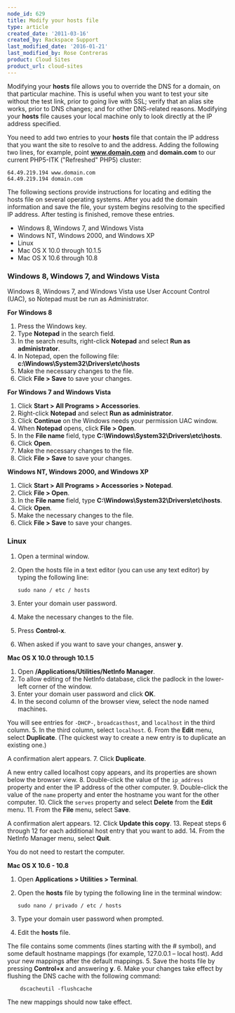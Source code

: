 ```yaml
---
node_id: 629
title: Modify your hosts file
type: article
created_date: '2011-03-16'
created_by: Rackspace Support
last_modified_date: '2016-01-21'
last_modified_by: Rose Contreras
product: Cloud Sites
product_url: cloud-sites
---
```


Modifying your **hosts** file allows you to override the DNS for a domain, on that particular machine. This is useful when you want to test your site without the test link, prior to going live with SSL; verify that an alias site works, prior to DNS changes; and for other DNS-related reasons. Modifying your **hosts** file causes your local machine only to look directly at the IP address specified.

You need to add two entries to your **hosts** file that contain the IP address that you want the site to resolve to and the address. Adding the following two lines, for example, point **www.domain.com** and **domain.com** to our current PHP5-ITK ("Refreshed" PHP5) cluster:

    64.49.219.194 www.domain.com
    64.49.219.194 domain.com

The following sections provide instructions for locating and editing the hosts file on several operating systems. After you add the domain information and save the file, your system begins resolving to the specified IP address. After testing is finished, remove these entries.

-   Windows 8, Windows 7, and Windows Vista
-   Windows NT, Windows 2000, and Windows XP
-   Linux
-   Mac OS X 10.0 through 10.1.5
-   Mac OS X 10.6 through 10.8

### Windows 8, Windows 7, and Windows Vista

Windows 8, Windows 7, and Windows Vista use User Account Control (UAC), so Notepad must be run as Administrator.

**For Windows 8**

1.  Press the Windows key.
2.  Type **Notepad** in the search field.
3.  In the search results, right-click **Notepad** and select **Run as administrator**.
4.  In Notepad, open the following file: **c:\Windows\System32\Drivers\etc\hosts**
5.  Make the necessary changes to the file.
6.  Click **File > Save** to save your changes.

**For Windows 7 and Windows Vista**

1.  Click **Start > All Programs > Accessories**.
2.  Right-click **Notepad** and select **Run as administrator**.
3.  Click **Continue** on the Windows needs your permission UAC window.
4.  When **Notepad** opens, click **File > Open**.
5.  In the **File name** field, type **C:\Windows\System32\Drivers\etc\hosts**.
6.  Click **Open**.
7.  Make the necessary changes to the file.
8.  Click **File > Save** to save your changes.

**Windows NT, Windows 2000, and Windows XP**

1.  Click **Start > All Programs > Accessories > Notepad**.
2.  Click **File > Open**.
3.  In the **File name** field, type **C:\Windows\System32\Drivers\etc\hosts**.
4.  Click **Open**.
5.  Make the necessary changes to the file.
6.  Click **File > Save** to save your changes.

### Linux

1.  Open a terminal window.
2.  Open the hosts file in a text editor (you can use any text editor) by typing the following line:

        sudo nano / etc / hosts

3.  Enter your domain user password.
4.  Make the necessary changes to the file.
5.  Press **Control-x**.
6.  When asked if you want to save your changes, answer **y**.


**Mac OS X 10.0 through 10.1.5**

1.  Open **/Applications/Utilities/NetInfo Manager**.
2.  To allow editing of the NetInfo database, click the padlock in the lower-left corner of the window.
3.  Enter your domain user password and click **OK**.
4.  In the second column of the browser view, select the node named machines.

  You will see entries for `-DHCP-`, `broadcasthost`, and `localhost` in the third column.
5.  In the third column, select `localhost`.
6.  From the **Edit** menu, select **Duplicate**. (The quickest way to create a new entry is to duplicate an existing one.)

  A confirmation alert appears.
7.  Click **Duplicate**.

  A new entry called localhost copy appears, and its properties are shown below the browser view.
8.  Double-click the value of the `ip_address` property and enter the IP address of the other computer.
9.  Double-click the value of the `name` property and enter the hostname you want for the other computer.
10.  Click the `serves` property and select **Delete** from the **Edit** menu.
11.  From the **File** menu, select S**ave**.

  A confirmation alert appears.
12.  Click **Update this copy**.
13.  Repeat steps 6 through 12 for each additional host entry that you want to add.
14.  From the NetInfo Manager menu, select **Quit**.

  You do not need to restart the computer.

**Mac OS X 10.6 - 10.8**

1.  Open **Applications > Utilities > Terminal**.
2.  Open the **hosts** file by typing the following line in the terminal window:

        sudo nano / privado / etc / hosts

3.  Type your domain user password when prompted.
4.  Edit the **hosts** file.

  The file contains some comments (lines starting with the # symbol), and some default hostname mappings (for example, 127.0.0.1 – local host). Add your new mappings after the default mappings.
5.  Save the hosts file by pressing **Control+x** and answering **y**.
6.  Make your changes take effect by flushing the DNS cache with the following command:

        dscacheutil -flushcache

  The new mappings should now take effect.
